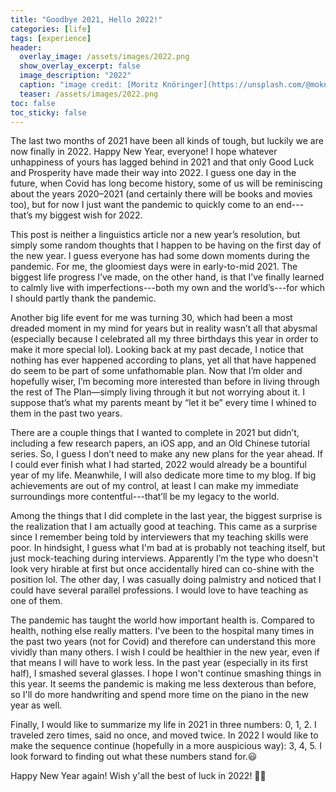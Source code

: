 ```yaml
---
title: "Goodbye 2021, Hello 2022!"
categories: [life]
tags: [experience]
header:
  overlay_image: /assets/images/2022.png
  show_overlay_excerpt: false
  image_description: "2022"
  caption: "image credit: [Moritz Knöringer](https://unsplash.com/@mokngr) via [Unsplash](https://unsplash.com/s/photos/2022?utm_source=unsplash&utm_medium=referral&utm_content=creditCopyText)"
  teaser: /assets/images/2022.png
toc: false
toc_sticky: false
---
```


The last two months of 2021 have been all kinds of tough, but luckily we are now finally in 2022. Happy New Year, everyone! I hope whatever unhappiness of yours has lagged behind in 2021 and that only Good Luck and Prosperity have made their way into 2022. I guess one day in the future, when Covid has long become history, some of us will be reminiscing about the years 2020–2021 (and certainly there will be books and movies too), but for now I just want the pandemic to quickly come to an end---that’s my biggest wish for 2022.

This post is neither a linguistics article nor a new year’s resolution, but simply some random thoughts that I happen to be having on the first day of the new year. I guess everyone has had some down moments during the pandemic. For me, the gloomiest days were in early-to-mid 2021. The biggest life progress I’ve made, on the other hand, is that I’ve finally learned to calmly live with imperfections---both my own and the world’s---for which I should partly thank the pandemic.

Another big life event for me was turning 30, which had been a most dreaded moment in my mind for years but in reality wasn’t all that abysmal (especially because I celebrated all my three birthdays this year in order to make it more special lol). Looking back at my past decade, I notice that nothing has ever happened according to plans, yet all that have happened do seem to be part of some unfathomable plan. Now that I’m older and hopefully wiser, I’m becoming more interested than before in living through the rest of The Plan—simply living through it but not worrying about it. I suppose that’s what my parents meant by “let it be” every time I whined to them in the past two years.

There are a couple things that I wanted to complete in 2021 but didn’t, including a few research papers, an iOS app, and an Old Chinese tutorial series. So, I guess I don’t need to make any new plans for the year ahead. If I could ever finish what I had started, 2022 would already be a bountiful year of my life. Meanwhile, I will also dedicate more time to my blog. If big achievements are out of my control, at least I can make my immediate surroundings more contentful---that’ll be my legacy to the world.

Among the things that I did complete in the last year, the biggest surprise is the realization that I am actually good at teaching. This came as a surprise since I remember being told by interviewers that my teaching skills were poor. In hindsight, I guess what I'm bad at is probably not teaching itself, but just mock-teaching during interviews. Apparently I’m the type who doesn't look very hirable at first but once accidentally hired can co-shine with the position lol. The other day, I was casually doing palmistry and noticed that I could have several parallel professions. I would love to have teaching as one of them.

The pandemic has taught the world how important health is. Compared to health, nothing else really matters. I've been to the hospital many times in the past two years (not for Covid) and therefore can understand this more vividly than many others. I wish I could be healthier in the new year, even if that means I will have to work less. In the past year (especially in its first half), I smashed several glasses. I hope I won't continue smashing things in this year. It seems the pandemic is making me less dexterous than before, so I'll do more handwriting and spend more time on the piano in the new year as well.

Finally, I would like to summarize my life in 2021 in three numbers: 0, 1, 2. I traveled zero times, said no once, and moved twice. In 2022 I would like to make the sequence continue (hopefully in a more auspicious way): 3, 4, 5. I look forward to finding out what these numbers stand for.😃

Happy New Year again! Wish y'all the best of luck in 2022! 🎉🍀
